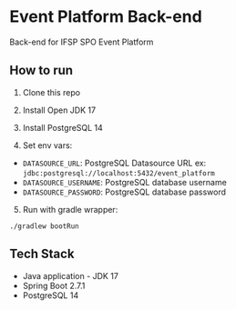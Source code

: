 # Event Platform Back-end
Back-end for IFSP SPO Event Platform

## How to run

1. Clone this repo

2. Install Open JDK 17

3. Install PostgreSQL 14

4. Set env vars:

- `DATASOURCE_URL`: PostgreSQL Datasource URL ex: `jdbc:postgresql://localhost:5432/event_platform`
- `DATASOURCE_USERNAME`: PostgreSQL database username
- `DATASOURCE_PASSWORD`: PostgreSQL database password

5. Run with gradle wrapper:
```
./gradlew bootRun
```

## Tech Stack

- Java application - JDK 17
- Spring Boot 2.7.1
- PostgreSQL 14
